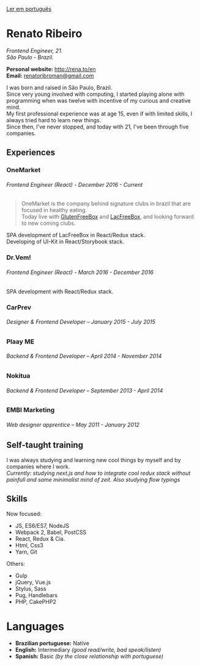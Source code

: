 [Ler em português](https://github.com/renatorib/curriculum-vitae/blob/master/PT-BR.md)

# Renato Ribeiro
*Frontend Engineer, 21.*  
*São Paulo - Brazil.*  

**Personal website:** http://rena.to/en  
**Email:** renatoribroman@gmail.com  

I was born and raised in São Paulo, Brazil.  
Since very young involved with computing, I started playing alone with programming when was twelve with incentive of my curious and creative mind.  
My first professional experience was at age 15, even if with limited skills, I always tried hard to learn new things.  
Since then, I've never stopped, and today with 21, I've been through five companies.   

## Experiences

### OneMarket
###### Frontend Engineer *(React)* - December 2016 - *Current*

> OneMarket is the company behind signature clubs in brazil that are focused in healthy eating.  
> Today live with [GlutenFreeBox](http://glutenfreebox.com.br) and [LacFreeBox](http://lacfreebox.com.br), and looking forward to new coming clubs.

SPA development of LacFreeBox in React/Redux stack.  
Developing of UI-Kit in React/Storybook stack.

### Dr.Vem!
###### Frontend Engineer *(React)* - March 2016 - December 2016

SPA development with React/Redux stack.

### CarPrev
###### Designer & Frontend Developer – January 2015 - July 2015

### Plaay ME
###### Backend & Frontend Developer – April 2014 - November 2014

### Nokitua
###### Backend & Frontend Developer – September 2013 - April 2014

### EMBI Marketing
###### Web designer apprentice – May 2011 - January 2012

## Self-taught training

I was always studying and learning new cool things by myself and by companies where I work.  
*Currently: studying next.js and how to integrate cool redux stack without painfull and same minimalist mind of zeit. Also studying flow typings*
 
## Skills

Now focused:
- JS, ES6/ES7, NodeJS
- Webpack 2, Babel, PostCSS
- React, Redux & Cia.
- Html, Css3
- Yarn, Git

Others:
- Gulp
- jQuery, Vue.js
- Stylus, Sass
- Pug, Handlebars
- PHP, CakePHP2

# Languages

* **Brazilian portuguese:** Native
* **English:** Intermediary *(good read/write, bad speak/listen)*
* **Spanish:** Basic *(by the close relationship with portuguese)*
